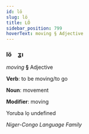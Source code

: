 ```yaml
---
id: lö
slug: lö
title: LÖ
sidebar_position: 799
hoverText: moving § Adjective
---
```


### lö&emsp;<span kind="abugida">ʓı</span>

*moving* **§** Adjective

**Verb**: to be moving/to go

**Noun**: movement

**Modifier**: moving

Yoruba lọ undefined

*Niger-Congo Language Family*
